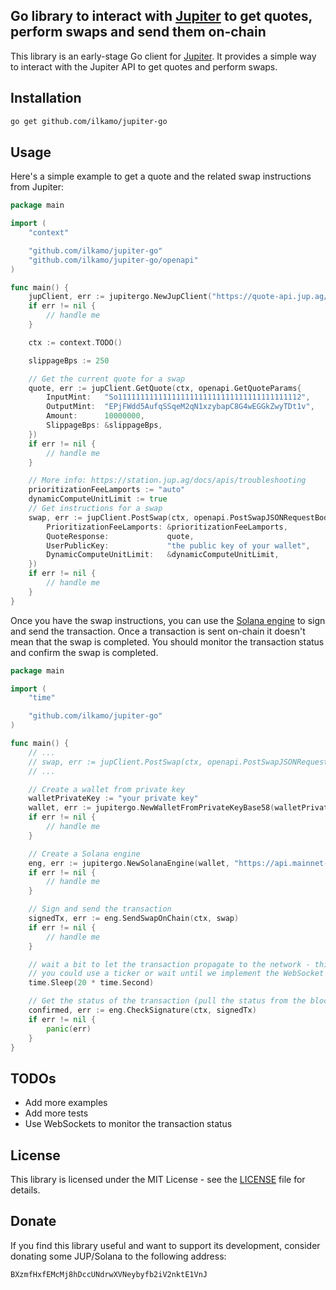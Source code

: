 ## Go library to interact with [Jupiter](https://jup.ag) to get quotes, perform swaps and send them on-chain

This library is an early-stage Go client for [Jupiter](https://jup.ag). It provides a simple way to interact with the Jupiter API to get quotes and perform swaps.

## Installation

```bash
go get github.com/ilkamo/jupiter-go
```

## Usage

Here's a simple example to get a quote and the related swap instructions from Jupiter:

```go
package main

import (
	"context"

	"github.com/ilkamo/jupiter-go"
	"github.com/ilkamo/jupiter-go/openapi"
)

func main() {
	jupClient, err := jupitergo.NewJupClient("https://quote-api.jup.ag/v6")
	if err != nil {
		// handle me
	}

	ctx := context.TODO()

	slippageBps := 250

	// Get the current quote for a swap
	quote, err := jupClient.GetQuote(ctx, openapi.GetQuoteParams{
		InputMint:   "So11111111111111111111111111111111111111112",
		OutputMint:  "EPjFWdd5AufqSSqeM2qN1xzybapC8G4wEGGkZwyTDt1v",
		Amount:      10000000,
		SlippageBps: &slippageBps,
	})
	if err != nil {
		// handle me
	}

	// More info: https://station.jup.ag/docs/apis/troubleshooting
	prioritizationFeeLamports := "auto"
	dynamicComputeUnitLimit := true
	// Get instructions for a swap
	swap, err := jupClient.PostSwap(ctx, openapi.PostSwapJSONRequestBody{
		PrioritizationFeeLamports: &prioritizationFeeLamports,
		QuoteResponse:             quote,
		UserPublicKey:             "the public key of your wallet",
		DynamicComputeUnitLimit:   &dynamicComputeUnitLimit,
	})
	if err != nil {
		// handle me
	}
}
```

Once you have the swap instructions, you can use the [Solana engine](engine.go) to sign and send the transaction.
Once a transaction is sent on-chain it doesn't mean that the swap is completed. You should monitor the transaction status and confirm the swap is completed.

```go
package main

import (
	"time"

	"github.com/ilkamo/jupiter-go"
)

func main() {
	// ...
	// swap, err := jupClient.PostSwap(ctx, openapi.PostSwapJSONRequestBody{...})
	// ...

	// Create a wallet from private key
	walletPrivateKey := "your private key"
	wallet, err := jupitergo.NewWalletFromPrivateKeyBase58(walletPrivateKey)
	if err != nil {
		// handle me
	}

	// Create a Solana engine
	eng, err := jupitergo.NewSolanaEngine(wallet, "https://api.mainnet-beta.solana.com")
	if err != nil {
		// handle me
	}

	// Sign and send the transaction
	signedTx, err := eng.SendSwapOnChain(ctx, swap)
	if err != nil {
		// handle me
	}

	// wait a bit to let the transaction propagate to the network - this is just an example and not a best practice
	// you could use a ticker or wait until we implement the WebSocket monitoring ;)
	time.Sleep(20 * time.Second)

	// Get the status of the transaction (pull the status from the blockchain at intervals until the transaction is confirmed)
	confirmed, err := eng.CheckSignature(ctx, signedTx)
	if err != nil {
		panic(err)
	}
}

```

## TODOs

- Add more examples
- Add more tests
- Use WebSockets to monitor the transaction status

## License

This library is licensed under the MIT License - see the [LICENSE](LICENSE) file for details.

## Donate

If you find this library useful and want to support its development, consider donating some JUP/Solana to the following address:

`BXzmfHxfEMcMj8hDccUNdrwXVNeybyfb2iV2nktE1VnJ`
